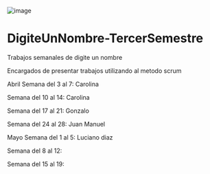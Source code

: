 ![image](https://user-images.githubusercontent.com/113527033/232639189-11fcd8ee-92f9-40e0-8e85-8c02ba820edb.png)


# DigiteUnNombre-TercerSemestre

Trabajos semanales de digite un nombre

Encargados de presentar trabajos utilizando al metodo scrum

Abril Semana del 3 al 7: Carolina

Semana del 10 al 14: Carolina 

Semana del 17 al 21: Gonzalo

Semana del 24 al 28: Juan Manuel

Mayo Semana del 1 al 5: Luciano diaz

Semana del 8 al 12:

Semana del 15 al 19:
